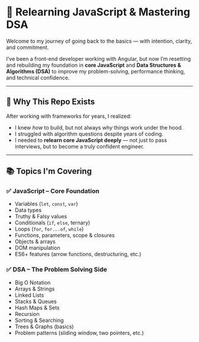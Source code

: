# 🧠 Relearning JavaScript & Mastering DSA

Welcome to my journey of going back to the basics — with intention, clarity, and commitment.

I’ve been a front-end developer working with Angular, but now I’m resetting and rebuilding my foundation in **core JavaScript** and **Data Structures & Algorithms (DSA)** to improve my problem-solving, performance thinking, and technical confidence.

---

## 📍 Why This Repo Exists

After working with frameworks for years, I realized:
- I knew *how* to build, but not always *why* things work under the hood.
- I struggled with algorithm questions despite years of coding.
- I needed to **relearn core JavaScript deeply** — not just to pass interviews, but to become a truly confident engineer.

---

## 📚 Topics I'm Covering

### ✅ JavaScript – Core Foundation
- Variables (`let`, `const`, `var`)
- Data types
- Truthy & Falsy values
- Conditionals (`if`, `else`, ternary)
- Loops (`for`, `for...of`, `while`)
- Functions, parameters, scope & closures
- Objects & arrays
- DOM manipulation
- ES6+ features (arrow functions, destructuring, etc.)

### ✅ DSA – The Problem Solving Side
- Big O Notation
- Arrays & Strings
- Linked Lists
- Stacks & Queues
- Hash Maps & Sets
- Recursion
- Sorting & Searching
- Trees & Graphs (basics)
- Problem patterns (sliding window, two pointers, etc.)

